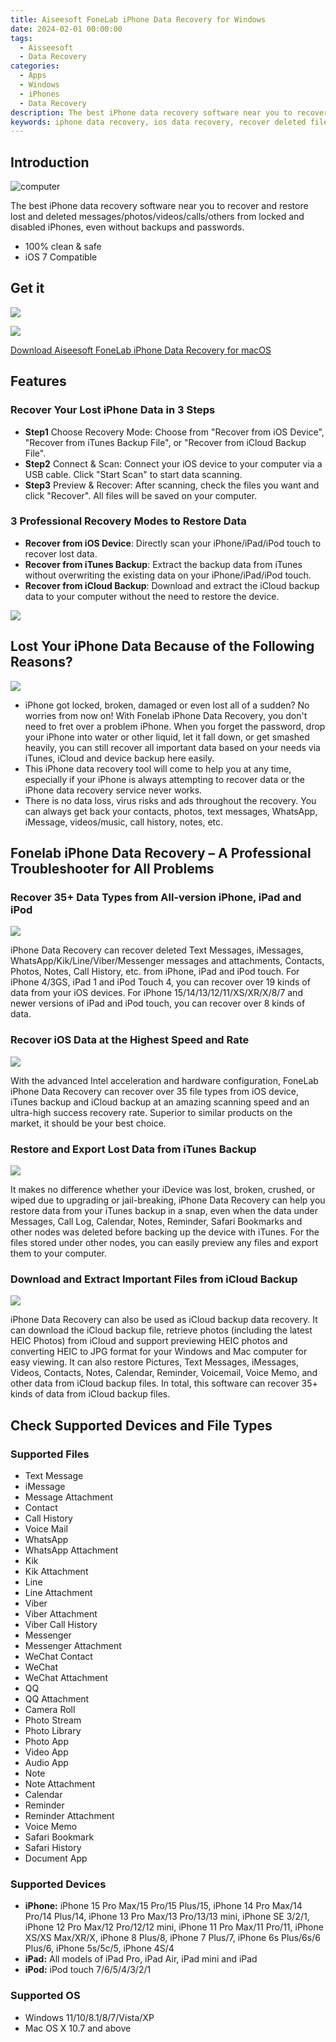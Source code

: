 ```yaml
---
title: Aiseesoft FoneLab iPhone Data Recovery for Windows
date: 2024-02-01 00:00:00
tags: 
  - Aisseesoft
  - Data Recovery
categories: 
  - Apps
  - Windows
  - iPhones
  - Data Recovery
description: The best iPhone data recovery software near you to recover and restore lost and deleted messages/photos/videos/calls/others from locked and disabled iPhones, even without backups and passwords.
keywords: iphone data recovery, ios data recovery, recover deleted files, recover deleted text messages, recover deleted photos, recover deleted videos, recover deleted contacts, recover deleted call logs, recover deleted documents, recover deleted WhatsApp, recover deleted music, recover deleted audio, recover deleted files from iPhone, recover deleted files from iPad, recover deleted files from iPod, recover deleted files from iOS, recover deleted files from iOS device, recover deleted files from iOS OS, recover deleted files from iOS device stuck, recover deleted files from iOS device locked, recover deleted files from iOS forgotten password, recover deleted files from iOS ROM flashing, recover deleted files from iOS improper handling, recover deleted files from iOS accidental deletion, recover deleted files from iOS OS/Rooting Error, recover deleted files from iOS device failure/stuck, recover deleted files from iOS virus attack, recover deleted files from iOS system crash, recover deleted files from iOS forgotten password, recover deleted files from iOS SD card issue
---
```


## Introduction

![computer](/images/apps/aiseesoft/iphone-data-recovery/computer.png)

The best iPhone data recovery software near you to recover and restore lost and deleted messages/photos/videos/calls/others from locked and disabled iPhones, even without backups and passwords.

- 100% clean & safe
- iOS 7 Compatible

## Get it

[![](/images/apps/aiseesoft/iphone-data-recovery/iphone-data-recovery-for-win.png)](https://secure.2checkout.com/order/cart.php?PRODS=4608805&QTY=1&AFFILIATE=108875)

[![](/images/apps/aiseesoft/iphone-data-recovery/buy-download-win.png)](https://secure.2checkout.com/order/cart.php?PRODS=4608805&QTY=1&AFFILIATE=108875)


[Download Aiseesoft FoneLab iPhone Data Recovery for macOS](/aiseesoft-iphone-data-recovery-for-mac/)

## Features

### Recover Your Lost iPhone Data in 3 Steps

- **Step1** Choose Recovery Mode: Choose from "Recover from iOS Device", "Recover from iTunes Backup File", or "Recover from iCloud Backup File".
- **Step2** Connect & Scan: Connect your iOS device to your computer via a USB cable. Click "Start Scan" to start data scanning.
- **Step3** Preview & Recover: After scanning, check the files you want and click "Recover". All files will be saved on your computer.


### 3 Professional Recovery Modes to Restore Data


- **Recover from iOS Device**: Directly scan your iPhone/iPad/iPod touch to recover lost data.
- **Recover from iTunes Backup**: Extract the backup data from iTunes without overwriting the existing data on your iPhone/iPad/iPod touch.
- **Recover from iCloud Backup**: Download and extract the iCloud backup data to your computer without the need to restore the device.

![](/images/apps/aiseesoft/iphone-data-recovery/professional-recovery-modes-to-restore-data.png)


## Lost Your iPhone Data Because of the Following Reasons?

![](/images/apps/aiseesoft/iphone-data-recovery/recovery-cases.png)

- iPhone got locked, broken, damaged or even lost all of a sudden? No worries from now on!
With Fonelab iPhone Data Recovery, you don't need to fret over a problem iPhone. When you forget the password, drop your iPhone into water or other liquid, let it fall down, or get smashed heavily, you can still recover all important data based on your needs via iTunes, iCloud and device backup here easily.
- This iPhone data recovery tool will come to help you at any time, especially if your iPhone is always attempting to recover data or the iPhone data recovery service never works.
- There is no data loss, virus risks and ads throughout the recovery. You can always get back your contacts, photos, text messages, WhatsApp, iMessage, videos/music, call history, notes, etc.

## Fonelab iPhone Data Recovery – A Professional Troubleshooter for All Problems


### Recover 35+ Data Types from All-version iPhone, iPad and iPod

![](/images/apps/aiseesoft/iphone-data-recovery/equipment.png)

iPhone Data Recovery can recover deleted Text Messages, iMessages, WhatsApp/Kik/Line/Viber/Messenger messages and attachments, Contacts, Photos, Notes, Call History, etc. from iPhone, iPad and iPod touch. For iPhone 4/3GS, iPad 1 and iPod Touch 4, you can recover over 19 kinds of data from your iOS devices. For iPhone 15/14/13/12/11/XS/XR/X/8/7 and newer versions of iPad and iPod touch, you can recover over 8 kinds of data.

### Recover iOS Data at the Highest Speed and Rate

![](/images/apps/aiseesoft/iphone-data-recovery/infomation.png)

With the advanced Intel acceleration and hardware configuration, FoneLab iPhone Data Recovery can recover over 35 file types from iOS device, iTunes backup and iCloud backup at an amazing scanning speed and an ultra-high success recovery rate. Superior to similar products on the market, it should be your best choice.

### Restore and Export Lost Data from iTunes Backup

![](/images/apps/aiseesoft/iphone-data-recovery/itunes-icon.png)

It makes no difference whether your iDevice was lost, broken, crushed, or wiped due to upgrading or jail-breaking, iPhone Data Recovery can help you restore data from your iTunes backup in a snap, even when the data under Messages, Call Log, Calendar, Notes, Reminder, Safari Bookmarks and other nodes was deleted before backing up the device with iTunes. For the files stored under other nodes, you can easily preview any files and export them to your computer.

### Download and Extract Important Files from iCloud Backup

![](/images/apps/aiseesoft/iphone-data-recovery/icloud-b.png)

iPhone Data Recovery can also be used as iCloud backup data recovery. It can download the iCloud backup file, retrieve photos (including the latest HEIC Photos) from iCloud and support previewing HEIC photos and converting HEIC to JPG format for your Windows and Mac computer for easy viewing. It can also restore Pictures, Text Messages, iMessages, Videos, Contacts, Notes, Calendar, Reminder, Voicemail, Voice Memo, and other data from iCloud backup files. In total, this software can recover 35+ kinds of data from iCloud backup files.

## Check Supported Devices and File Types

### Supported Files

* Text Message
* iMessage
* Message Attachment
* Contact
* Call History
* Voice Mail
* WhatsApp
* WhatsApp Attachment
* Kik
* Kik Attachment
* Line
* Line Attachment
* Viber
* Viber Attachment
* Viber Call History
* Messenger
* Messenger Attachment
* WeChat Contact
* WeChat
* WeChat Attachment
* QQ
* QQ Attachment
* Camera Roll
* Photo Stream
* Photo Library
* Photo App
* Video App
* Audio App
* Note
* Note Attachment
* Calendar
* Reminder
* Reminder Attachment
* Voice Memo
* Safari Bookmark
* Safari History
* Document App

### Supported Devices

- **iPhone:** iPhone 15 Pro Max/15 Pro/15 Plus/15, iPhone 14 Pro Max/14 Pro/14 Plus/14, iPhone 13 Pro Max/13 Pro/13/13 mini, iPhone SE 3/2/1, iPhone 12 Pro Max/12 Pro/12/12 mini, iPhone 11 Pro Max/11 Pro/11, iPhone XS/XS Max/XR/X, iPhone 8 Plus/8, iPhone 7 Plus/7, iPhone 6s Plus/6s/6 Plus/6, iPhone 5s/5c/5, iPhone 4S/4
- **iPad:** All models of iPad Pro, iPad Air, iPad mini and iPad
- **iPod:** iPod touch 7/6/5/4/3/2/1

### Supported OS

- Windows 11/10/8.1/8/7/Vista/XP
- Mac OS X 10.7 and above